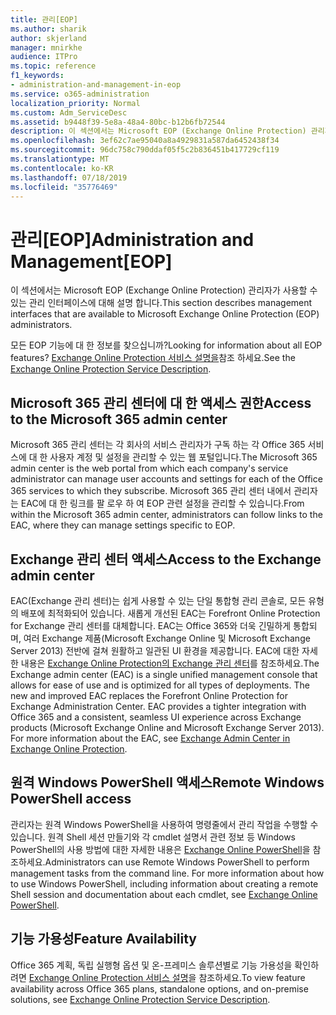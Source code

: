 ```yaml
---
title: 관리[EOP]
ms.author: sharik
author: skjerland
manager: mnirkhe
audience: ITPro
ms.topic: reference
f1_keywords:
- administration-and-management-in-eop
ms.service: o365-administration
localization_priority: Normal
ms.custom: Adm_ServiceDesc
ms.assetid: b9448f39-5e8a-48a4-80bc-b12b6fb72544
description: 이 섹션에서는 Microsoft EOP (Exchange Online Protection) 관리자가 사용할 수 있는 관리 인터페이스에 대해 설명 합니다.
ms.openlocfilehash: 3ef62c7ae95040a8a4929831a587da6452438f34
ms.sourcegitcommit: 96dc758c790ddaf05f5c2b836451b417729cf119
ms.translationtype: MT
ms.contentlocale: ko-KR
ms.lasthandoff: 07/18/2019
ms.locfileid: "35776469"
---
```

# <a name="administration-and-managementeop"></a><span data-ttu-id="bb46e-103">관리[EOP]</span><span class="sxs-lookup"><span data-stu-id="bb46e-103">Administration and Management[EOP]</span></span>

<span data-ttu-id="bb46e-104">이 섹션에서는 Microsoft EOP (Exchange Online Protection) 관리자가 사용할 수 있는 관리 인터페이스에 대해 설명 합니다.</span><span class="sxs-lookup"><span data-stu-id="bb46e-104">This section describes management interfaces that are available to Microsoft Exchange Online Protection (EOP) administrators.</span></span>
  
<span data-ttu-id="bb46e-105">모든 EOP 기능에 대 한 정보를 찾으십니까?</span><span class="sxs-lookup"><span data-stu-id="bb46e-105">Looking for information about all EOP features?</span></span> <span data-ttu-id="bb46e-106">[Exchange Online Protection 서비스 설명을](exchange-online-protection-service-description.md)참조 하세요.</span><span class="sxs-lookup"><span data-stu-id="bb46e-106">See the [Exchange Online Protection Service Description](exchange-online-protection-service-description.md).</span></span>
  
## <a name="access-to-the-microsoft-365-admin-center"></a><span data-ttu-id="bb46e-107">Microsoft 365 관리 센터에 대 한 액세스 권한</span><span class="sxs-lookup"><span data-stu-id="bb46e-107">Access to the Microsoft 365 admin center</span></span>
<span data-ttu-id="bb46e-108"><a name="BKMK_accesstotheoffice365admincenter"> </a></span><span class="sxs-lookup"><span data-stu-id="bb46e-108"></span></span>

<span data-ttu-id="bb46e-109">Microsoft 365 관리 센터는 각 회사의 서비스 관리자가 구독 하는 각 Office 365 서비스에 대 한 사용자 계정 및 설정을 관리할 수 있는 웹 포털입니다.</span><span class="sxs-lookup"><span data-stu-id="bb46e-109">The Microsoft 365 admin center is the web portal from which each company's service administrator can manage user accounts and settings for each of the Office 365 services to which they subscribe.</span></span> <span data-ttu-id="bb46e-110">Microsoft 365 관리 센터 내에서 관리자는 EAC에 대 한 링크를 팔 로우 하 여 EOP 관련 설정을 관리할 수 있습니다.</span><span class="sxs-lookup"><span data-stu-id="bb46e-110">From within the Microsoft 365 admin center, administrators can follow links to the EAC, where they can manage settings specific to EOP.</span></span>
  
## <a name="access-to-the-exchange-admin-center"></a><span data-ttu-id="bb46e-111">Exchange 관리 센터 액세스</span><span class="sxs-lookup"><span data-stu-id="bb46e-111">Access to the Exchange admin center</span></span>
<span data-ttu-id="bb46e-112"><a name="BKMK_accesstotheexchangeadmincenter"> </a></span><span class="sxs-lookup"><span data-stu-id="bb46e-112"></span></span>

<span data-ttu-id="bb46e-p103">EAC(Exchange 관리 센터)는 쉽게 사용할 수 있는 단일 통합형 관리 콘솔로, 모든 유형의 배포에 최적화되어 있습니다. 새롭게 개선된 EAC는 Forefront Online Protection for Exchange 관리 센터를 대체합니다. EAC는 Office 365와 더욱 긴밀하게 통합되며, 여러 Exchange 제품(Microsoft Exchange Online 및 Microsoft Exchange Server 2013) 전반에 걸쳐 원활하고 일관된 UI 환경을 제공합니다. EAC에 대한 자세한 내용은 [Exchange Online Protection의 Exchange 관리 센터](https://go.microsoft.com/fwlink/p/?LinkId=282381)를 참조하세요.</span><span class="sxs-lookup"><span data-stu-id="bb46e-p103">The Exchange admin center (EAC) is a single unified management console that allows for ease of use and is optimized for all types of deployments. The new and improved EAC replaces the Forefront Online Protection for Exchange Administration Center. EAC provides a tighter integration with Office 365 and a consistent, seamless UI experience across Exchange products (Microsoft Exchange Online and Microsoft Exchange Server 2013). For more information about the EAC, see [Exchange Admin Center in Exchange Online Protection](https://go.microsoft.com/fwlink/p/?LinkId=282381).</span></span>
  
## <a name="remote-windows-powershell-access"></a><span data-ttu-id="bb46e-117">원격 Windows PowerShell 액세스</span><span class="sxs-lookup"><span data-stu-id="bb46e-117">Remote Windows PowerShell access</span></span>
<span data-ttu-id="bb46e-118"><a name="BKMK_remotewindowspowershellaccess"> </a></span><span class="sxs-lookup"><span data-stu-id="bb46e-118"></span></span>

 <span data-ttu-id="bb46e-p104">관리자는 원격 Windows PowerShell을 사용하여 명령줄에서 관리 작업을 수행할 수 있습니다. 원격 Shell 세션 만들기와 각 cmdlet 설명서 관련 정보 등 Windows PowerShell의 사용 방법에 대한 자세한 내용은 [Exchange Online PowerShell](https://go.microsoft.com/fwlink/p/?LinkId=282266)을 참조하세요.</span><span class="sxs-lookup"><span data-stu-id="bb46e-p104">Administrators can use Remote Windows PowerShell to perform management tasks from the command line. For more information about how to use Windows PowerShell, including information about creating a remote Shell session and documentation about each cmdlet, see [Exchange Online PowerShell](https://go.microsoft.com/fwlink/p/?LinkId=282266).</span></span>
  
## <a name="feature-availability"></a><span data-ttu-id="bb46e-121">기능 가용성</span><span class="sxs-lookup"><span data-stu-id="bb46e-121">Feature Availability</span></span>
<span data-ttu-id="bb46e-122"><a name="BKMK_remotewindowspowershellaccess"> </a></span><span class="sxs-lookup"><span data-stu-id="bb46e-122"></span></span>

<span data-ttu-id="bb46e-123">Office 365 계획, 독립 실행형 옵션 및 온-프레미스 솔루션별로 기능 가용성을 확인하려면 [Exchange Online Protection 서비스 설명](exchange-online-protection-service-description.md)을 참조하세요.</span><span class="sxs-lookup"><span data-stu-id="bb46e-123">To view feature availability across Office 365 plans, standalone options, and on-premise solutions, see [Exchange Online Protection Service Description](exchange-online-protection-service-description.md).</span></span>
  

